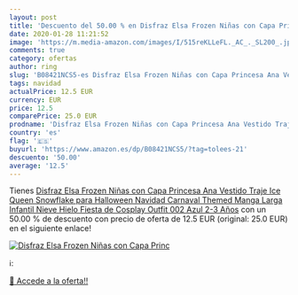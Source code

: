 ```yaml
---
layout: post
title: 'Descuento del 50.00 % en Disfraz Elsa Frozen Niñas con Capa Princ'
date: 2020-01-28 11:21:52
image: 'https://m.media-amazon.com/images/I/515reKLLeFL._AC_._SL200_.jpg'
comments: true
category: ofertas
author: ring
slug: 'B08421NCS5-es Disfraz Elsa Frozen Niñas con Capa Princesa Ana Vestido...'
tags: navidad
actualPrice: 12.5 EUR
currency: EUR
price: 12.5
comparePrice: 25.0 EUR
prodname: 'Disfraz Elsa Frozen Niñas con Capa Princesa Ana Vestido Traje Ice Queen Snowflake para Halloween Navidad Carnaval Themed Manga Larga Infantil Nieve Hielo Fiesta de Cosplay Outfit 002 Azul 2-3 Años'
country: 'es'
flag: '🇪🇸'
buyurl: 'https://www.amazon.es/dp/B08421NCS5/?tag=tolees-21'
descuento: '50.00'
average: '12.5'
---
```


Tienes [Disfraz Elsa Frozen Niñas con Capa Princesa Ana Vestido Traje Ice Queen Snowflake para Halloween Navidad Carnaval Themed Manga Larga Infantil Nieve Hielo Fiesta de Cosplay Outfit 002 Azul 2-3 Años](https://www.amazon.es/dp/B08421NCS5/?tag=tolees-21) con un 50.00 % de descuento con precio de oferta de 12.5 EUR (original: 25.0 EUR) en el siguiente enlace!

[![Disfraz Elsa Frozen Niñas con Capa Princ](https://m.media-amazon.com/images/I/515reKLLeFL._AC_._SL200_.jpg)](https://www.amazon.es/dp/B08421NCS5/?tag=tolees-21)

ℹ️:


[🛒 Accede a la oferta!!](https://www.amazon.es/dp/B08421NCS5/?tag=tolees-21)
